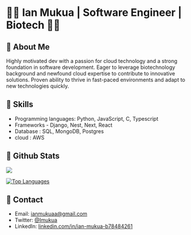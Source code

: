 
👨‍💻 Ian Mukua | Software Engineer | Biotech 👨‍🔬
============================================================

📝 About Me
-----------

Highly motivated dev with a passion for cloud technology and a strong foundation in software
development. Eager to leverage biotechnology background and newfound cloud expertise to contribute to
innovative solutions. Proven ability to thrive in fast-paced environments and adapt to new technologies quickly.



🌱 Skills
---------

-   Programming languages: Python, JavaScript, C, Typescript
-   Frameworks - Django, Nest, Next, React
-   Database  : SQL, MongoDB, Postgres
-   cloud : AWS

📧 Github Stats
----------


<a href="http://www.github.com/Imukua"><img src="https://github-readme-streak-stats.herokuapp.com/?user=Imukua&stroke=ffffff&background=1c1917&ring=a855f7&fire=a855f7&currStreakNum=ffffff&currStreakLabel=a855f7&sideNums=ffffff&sideLabels=ffffff&dates=ffffff&hide_border=true" /></a>

<a href="https://github.com/Imukua" align="left"><img src="https://github-readme-stats.vercel.app/api/top-langs/?username=Imukua&langs_count=5&title_color=a855f7&text_color=ffffff&icon_color=0891b2&bg_color=1c1917&hide_border=true&locale=en&custom_title=Top%20%Languages" alt="Top Languages" /></a>


📧 Contact
----------

-   Email: <ianmukuaa@gmail.com>
-   Twitter: [@Imukua](https://twitter.com/I_mukua)
-   LinkedIn: [linkedin.com/in/ian-mukua-b78484261](https://www.linkedin.com/in/ian-mukua-b78484261/)
<div width="100%" align="center"></div><br /><br /><br /><br /><br /><br /><br />
